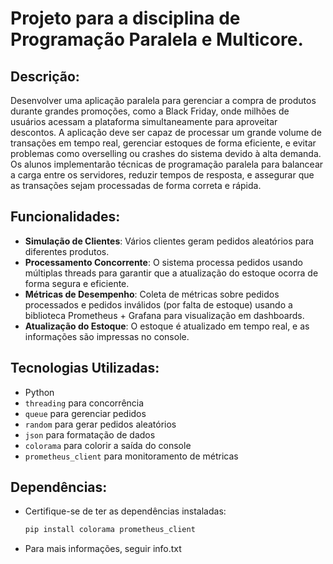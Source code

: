 # Projeto para a disciplina de Programação Paralela e Multicore.

## Descrição:
Desenvolver uma aplicação paralela para gerenciar a compra de produtos durante grandes promoções, como a Black
Friday, onde milhões de usuários acessam a plataforma simultaneamente para aproveitar descontos. A aplicação deve ser
capaz de processar um grande volume de transações em tempo real, gerenciar estoques de forma eficiente, e evitar problemas
como overselling ou crashes do sistema devido à alta demanda. Os alunos implementarão técnicas de programação paralela
para balancear a carga entre os servidores, reduzir tempos de resposta, e assegurar que as transações sejam processadas de
forma correta e rápida.

## Funcionalidades:

- **Simulação de Clientes**: Vários clientes geram pedidos aleatórios para diferentes produtos.
- **Processamento Concorrente**: O sistema processa pedidos usando múltiplas threads para garantir que a atualização do estoque ocorra de forma segura e eficiente.
- **Métricas de Desempenho**: Coleta de métricas sobre pedidos processados e pedidos inválidos (por falta de estoque) usando a biblioteca Prometheus + Grafana para visualização em dashboards.
- **Atualização do Estoque**: O estoque é atualizado em tempo real, e as informações são impressas no console.

## Tecnologias Utilizadas:

- Python
- `threading` para concorrência
- `queue` para gerenciar pedidos
- `random` para gerar pedidos aleatórios
- `json` para formatação de dados
- `colorama` para colorir a saída do console
- `prometheus_client` para monitoramento de métricas

## Dependências:
- Certifique-se de ter as dependências instaladas:
  ```bash
  pip install colorama prometheus_client

- Para mais informações, seguir info.txt
